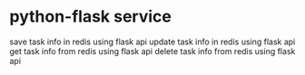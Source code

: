 # python-flask service
save task info in redis using flask api
update task info in redis using flask api
get task info from redis using flask api
delete task info from redis using flask api